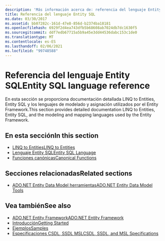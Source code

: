 ```yaml
---
description: 'Más información acerca de: referencia del lenguaje Entity SQL'
title: Referencia del lenguaje Entity SQL
ms.date: 03/30/2017
ms.assetid: bb07282c-161d-47e8-856d-b2374ba18181
ms.openlocfilehash: 6929f2d4ea743dfb5b68608ab7024db7dc1630f5
ms.sourcegitcommit: ddf7edb67715a5b9a45e3dd44536dabc153c1de0
ms.translationtype: MT
ms.contentlocale: es-ES
ms.lasthandoff: 02/06/2021
ms.locfileid: "99748588"
---
```

# <a name="entity-sql-language-reference"></a><span data-ttu-id="8f2e1-103">Referencia del lenguaje Entity SQL</span><span class="sxs-lookup"><span data-stu-id="8f2e1-103">Entity SQL language reference</span></span>

<span data-ttu-id="8f2e1-104">En esta sección se proporciona documentación detallada LINQ to Entities, Entity SQL y los lenguajes de modelado y asignación utilizados por el Entity Framework.</span><span class="sxs-lookup"><span data-stu-id="8f2e1-104">This section provides detailed documentation LINQ to Entities, Entity SQL, and the modeling and mapping languages used by the Entity Framework.</span></span>
  
## <a name="in-this-section"></a><span data-ttu-id="8f2e1-105">En esta sección</span><span class="sxs-lookup"><span data-stu-id="8f2e1-105">In this section</span></span>
  
- [<span data-ttu-id="8f2e1-106">LINQ to Entities</span><span class="sxs-lookup"><span data-stu-id="8f2e1-106">LINQ to Entities</span></span>](linq-to-entities.md)
- [<span data-ttu-id="8f2e1-107">Lenguaje Entity SQL</span><span class="sxs-lookup"><span data-stu-id="8f2e1-107">Entity SQL Language</span></span>](entity-sql-language.md)
- [<span data-ttu-id="8f2e1-108">Funciones canónicas</span><span class="sxs-lookup"><span data-stu-id="8f2e1-108">Canonical Functions</span></span>](canonical-functions.md)

## <a name="related-sections"></a><span data-ttu-id="8f2e1-109">Secciones relacionadas</span><span class="sxs-lookup"><span data-stu-id="8f2e1-109">Related sections</span></span>

- <span data-ttu-id="8f2e1-110">[ADO.NET Entity Data Model herramientas](/previous-versions/dotnet/netframework-4.0/bb399249(v=vs.100))</span><span class="sxs-lookup"><span data-stu-id="8f2e1-110">[ADO.NET Entity Data Model Tools](/previous-versions/dotnet/netframework-4.0/bb399249(v=vs.100))</span></span>  
  
## <a name="see-also"></a><span data-ttu-id="8f2e1-111">Vea también</span><span class="sxs-lookup"><span data-stu-id="8f2e1-111">See also</span></span>

- [<span data-ttu-id="8f2e1-112">ADO.NET Entity Framework</span><span class="sxs-lookup"><span data-stu-id="8f2e1-112">ADO.NET Entity Framework</span></span>](../index.md)
- [<span data-ttu-id="8f2e1-113">Introducción</span><span class="sxs-lookup"><span data-stu-id="8f2e1-113">Getting Started</span></span>](../getting-started.md)
- <span data-ttu-id="8f2e1-114">[Ejemplos](/previous-versions/dotnet/netframework-4.0/bb738547(v=vs.100))</span><span class="sxs-lookup"><span data-stu-id="8f2e1-114">[Samples](/previous-versions/dotnet/netframework-4.0/bb738547(v=vs.100))</span></span>
- [<span data-ttu-id="8f2e1-115">Especificaciones CSDL, SSDL MSL</span><span class="sxs-lookup"><span data-stu-id="8f2e1-115">CSDL, SSDL, and MSL Specifications</span></span>](/ef/ef6/modeling/designer/advanced/edmx/csdl-spec)
